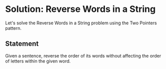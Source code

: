 # Solution: Reverse Words in a String
Let's solve the Reverse Words in a String problem using the Two Pointers pattern.

## Statement
Given a sentence, reverse the order of its words without affecting the order of letters within the given word.

